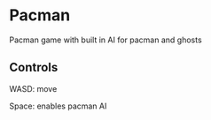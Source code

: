 # Pacman
Pacman game with built in AI for pacman and ghosts

<h2>Controls</h2>

WASD: move

Space: enables pacman AI
